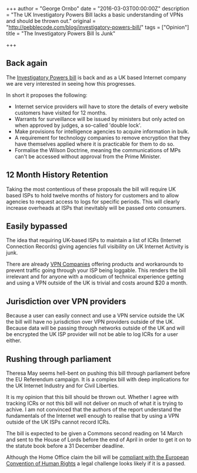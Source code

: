 +++
author = "George Ornbo"
date = "2016-03-03T00:00:00Z"
description = "The UK Investigatory Powers Bill lacks a basic understanding of VPNs and should be thrown out."
original = "http://pebblecode.com/blog/investigatory-powers-bill/"
tags = ["Opinion"]
title = "The Investigatory Powers Bill Is Junk"

+++

## Back again

The [Investigatory Powers bill][2] is back and as a UK based Internet company we are very interested in seeing how this progresses.

In short it proposes the following:

* Internet service providers will have to store the details of every website customers have visited for 12 months.
* Warrants for surveillance will be issued by ministers but only acted on when approved by judges, a so-called 'double lock'.
* Make provisions for intelligence agencies to acquire information in bulk.
* A requirement for technology companies to remove encryption that they have themselves applied where it is practicable for them to do so.
* Formalise the Wilson Doctrine, meaning the communications of MPs can't be accessed without approval from the Prime Minister.

## 12 Month History Retention

Taking the most contentious of these proposals the bill will require UK based ISPs to hold twelve months of history for customers and to allow agencies to request access to logs for specific periods. This will clearly increase overheads at ISPs that inevitably will be passed onto consumers. 

## Easily bypassed

The idea that requiring UK-based ISPs to maintain a list of ICRs (Internet Connection Records) giving agencies full visibility on UK Internet Activity is junk. 

There are already [VPN Companies][1] offering products and workarounds to prevent traffic going through your ISP being loggable. This renders the bill irrelevant and for anyone with a modicum of technical experience getting and using a VPN outside of the UK is trivial and costs around $20 a month. 

## Jurisdiction over VPN providers

Because a user can easily connect and use a VPN service outside the UK the bill will have no jurisdiction over VPN providers outside of the UK. Because data will be passing through networks outside of the UK and will be encrypted the UK ISP provider will not be able to log ICRs for a user either. 

## Rushing through parliament

Theresa May seems hell-bent on pushing this bill through parliament before the EU Referendum campaign. It is a complex bill with deep implications for the UK Internet Industry and for Civil Liberties. 

It is my opinion that this bill should be thrown out. Whether I agree with tracking ICRs or not this bill will not deliver on much of what it is trying to achive. I am not convinced that the authors of the report understand the fundamentals of the Internet well enough to realise that by using a VPN outside of the UK ISPs cannot record ICRs. 

The bill is expected to be given a Commons second reading on 14 March and sent to the House of Lords before the end of April in order to get it on to the statute book before a 31 December deadline.

Although the Home Office claim the bill will be [compliant with the European Convention of Human Rights][3] a legal challenge looks likely if it is a passed. 


[1]: https://nordvpn.com/blog/uk-reintroducing-snoopers-charter-and-then-some/
[2]: https://www.gov.uk/government/publications/draft-investigatory-powers-bill
[3]: https://www.gov.uk/government/uploads/system/uploads/attachment_data/file/473763/European_Convention_on_Human_Rights_Memorandum.pdf
